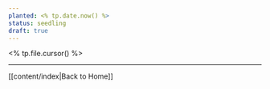 ```yaml
---
planted: <% tp.date.now() %>
status: seedling
draft: true
---
```

<% tp.file.cursor() %>


---
[[content/index|Back to Home]]